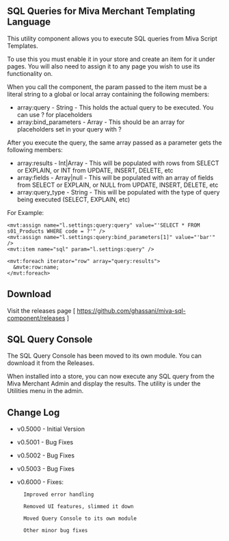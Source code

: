 SQL Queries for Miva Merchant Templating Language
-------------------

This utility component allows you to execute SQL queries from Miva Script Templates.

To use this you must enable it in your store and create an item for it under pages.
You will also need to assign it to any page you wish to use its functionality on.

When you call the component, the param passed to the item must be a literal string to
a global or local array containing the following members:

- array:query - String - This holds the actual query to be executed. You can use ? for placeholders
- array:bind_parameters - Array - This should be an array for placeholders set in your query with ?

After you execute the query, the same array passed as a parameter gets the following members:

- array:results - Int|Array - This will be populated with rows from SELECT or EXPLAIN, or INT from UPDATE, INSERT, DELETE, etc
- array:fields - Array|null - This will be populated with an array of fields from SELECT or EXPLAIN, or NULL from UPDATE, INSERT, DELETE, etc
- array:query_type - String - This will be populated with the type of query being executed (SELECT, EXPLAIN, etc)

For Example:

```
<mvt:assign name="l.settings:query:query" value="'SELECT * FROM s01_Products WHERE code = ?'" />
<mvt:assign name="l.settings:query:bind_parameters[1]" value="'bar'" />
<mvt:item name="sql" param="l.settings:query" />

<mvt:foreach iterator="row" array="query:results">
  &mvte:row:name;
</mvt:foreach>
```

Download
-------------------
Visit the releases page [ https://github.com/ghassani/miva-sql-component/releases ]

SQL Query Console
-------------------

The SQL Query Console has been moved to its own module. You can download it from the Releases.

When installed into a store, you can now execute any SQL query from the Miva Merchant Admin and display the results. The utility is under the Utilities menu in the admin.



Change Log
-------------------
- v0.5000 - Initial Version
- v0.5001 - Bug Fixes
- v0.5002 - Bug Fixes
- v0.5003 - Bug Fixes
- v0.6000 - Fixes:
		
		Improved error handling

		Removed UI features, slimmed it down
		
		Moved Query Console to its own module
		
		Other minor bug fixes
